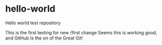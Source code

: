 # hello-world
Hello world test repository

This is the first testing for new /first change
Seems this is working good,
and GitHub Is the on of the Great Git!
